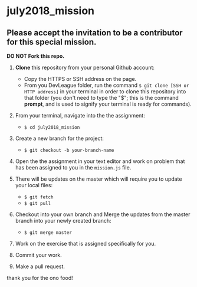 # july2018_mission

## Please accept the invitation to be a contributor for this special mission.

**DO NOT Fork this repo.**

1. **Clone** this repository from your personal Github account:
    - Copy the HTTPS or SSH address on the page.
    - From you DevLeague folder, run the command `$ git clone [SSH or HTTP address]` in your terminal in order to clone this repository into that folder 
      (you don't need to type the "$"; this is the command __prompt__, and is used to signify your terminal is ready for commands).

2. From your terminal, navigate into the the assignment:
    - `$ cd july2018_mission`

3. Create a new branch for the project:
    - `$ git checkout -b your-branch-name`

4. Open the the assignment in your text editor and work on problem that has been assigned to you in the `mission.js` file.

5. There will be updates on the master which will require you to update your local files:
    - `$ git fetch`
    - `$ git pull`

6. Checkout into your own branch and Merge the updates from the master branch into your newly created branch:
    - `$ git merge master`

7. Work on the exercise that is assigned specifically for you.

8. Commit your work.

9. Make a pull request.

thank you for the ono food!
   
